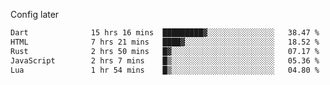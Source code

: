 <!-- ## Hi there 👋 -->
Config later

<!--
**rickrck/rickrck** is a ✨ _special_ ✨ repository because its `README.md` (this file) appears on your GitHub profile.

Here are some ideas to get you started:

- 🔭 I’m currently working on ...
- 🌱 I’m currently learning ...
- 👯 I’m looking to collaborate on ...
- 🤔 I’m looking for help with ...
- 💬 Ask me about ...
- 📫 How to reach me: ...
- 😄 Pronouns: ...
- ⚡ Fun fact: ...
-->

<!--START_SECTION:waka-->

```txt
Dart              15 hrs 16 mins  █████████▓░░░░░░░░░░░░░░░   38.47 %
HTML              7 hrs 21 mins   ████▓░░░░░░░░░░░░░░░░░░░░   18.52 %
Rust              2 hrs 50 mins   █▓░░░░░░░░░░░░░░░░░░░░░░░   07.17 %
JavaScript        2 hrs 7 mins    █▒░░░░░░░░░░░░░░░░░░░░░░░   05.36 %
Lua               1 hr 54 mins    █▒░░░░░░░░░░░░░░░░░░░░░░░   04.80 %
```

<!--END_SECTION:waka-->
